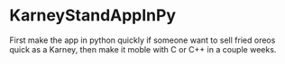 # KarneyStandAppInPy
First make the app in python quickly if someone want to sell fried oreos quick as a Karney, then make it moble with C or C++ in a couple weeks.
